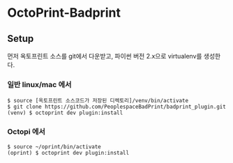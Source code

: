 # OctoPrint-Badprint

## Setup
먼저 옥토프린트 소스를 git에서 다운받고, 파이썬 버전 2.x으로 virtualenv를 생성한다.

### 일반 linux/mac 에서
```
$ source [옥토프린트 소스코드가 저장된 디렉토리]/venv/bin/activate
$ git clone https://github.com/PeoplespaceBadPrint/badprint_plugin.git
(venv) $ octoprint dev plugin:install
```
### Octopi 에서
```
$ source ~/oprint/bin/activate
(oprint) $ octoprint dev plugin:install
```